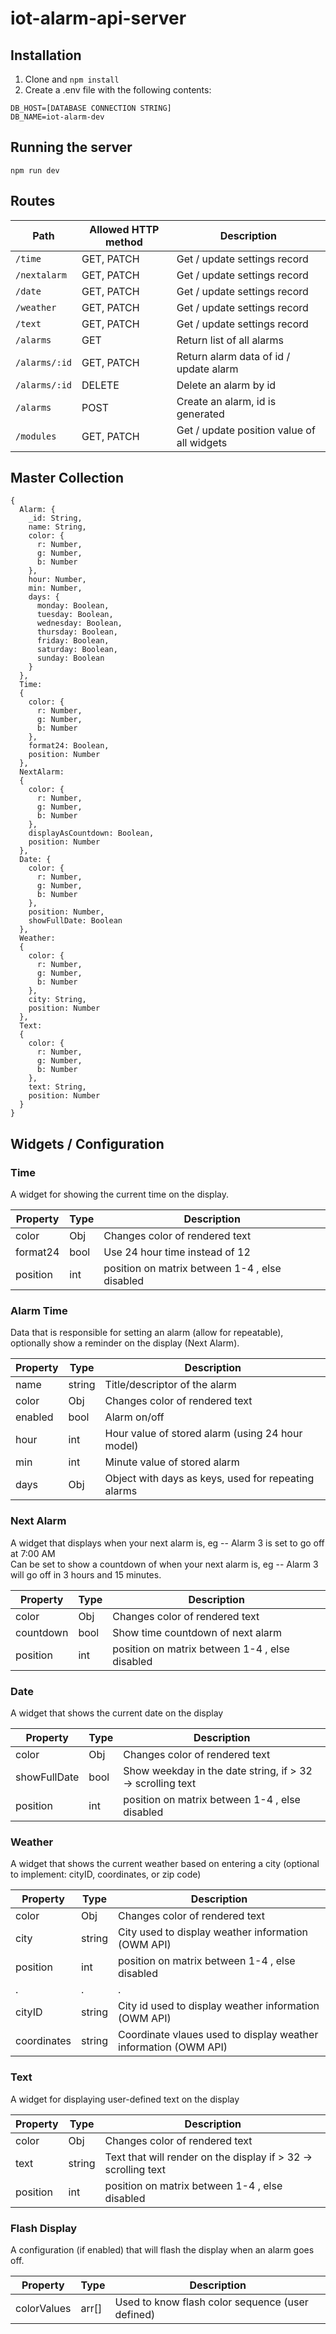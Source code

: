 # iot-alarm-api-server

## Installation

1. Clone and `npm install`
2. Create a .env file with the following contents:

```
DB_HOST=[DATABASE CONNECTION STRING]
DB_NAME=iot-alarm-dev
```

## Running the server

`npm run dev`

## Routes

| Path          | Allowed HTTP method | Description                                |
| ------------- | ------------------- | ------------------------------------------ |
| `/time`       | GET, PATCH          | Get / update settings record               |
| `/nextalarm`  | GET, PATCH          | Get / update settings record               |
| `/date`       | GET, PATCH          | Get / update settings record               |
| `/weather`    | GET, PATCH          | Get / update settings record               |
| `/text`       | GET, PATCH          | Get / update settings record               |
| `/alarms`     | GET                 | Return list of all alarms                  |
| `/alarms/:id` | GET, PATCH          | Return alarm data of id / update alarm     |
| `/alarms/:id` | DELETE              | Delete an alarm by id                      |
| `/alarms`     | POST                | Create an alarm, id is generated           |
| `/modules`    | GET, PATCH          | Get / update position value of all widgets |

## Master Collection

```
{
  Alarm: {
    _id: String,
    name: String,
    color: {
      r: Number,
      g: Number,
      b: Number
    },
    hour: Number,
    min: Number,
    days: {
      monday: Boolean,
      tuesday: Boolean,
      wednesday: Boolean,
      thursday: Boolean,
      friday: Boolean,
      saturday: Boolean,
      sunday: Boolean
    }
  },
  Time:
  {
    color: {
      r: Number,
      g: Number,
      b: Number
    },
    format24: Boolean,
    position: Number
  },
  NextAlarm:
  {
    color: {
      r: Number,
      g: Number,
      b: Number
    },
    displayAsCountdown: Boolean,
    position: Number
  },
  Date: {
    color: {
      r: Number,
      g: Number,
      b: Number
    },
    position: Number,
    showFullDate: Boolean
  },
  Weather:
  {
    color: {
      r: Number,
      g: Number,
      b: Number
    },
    city: String,
    position: Number
  },
  Text:
  {
    color: {
      r: Number,
      g: Number,
      b: Number
    },
    text: String,
    position: Number
  }
}
```

## Widgets / Configuration

### Time

A widget for showing the current time on the display.

| Property | Type | Description                                    |
| -------- | ---- | ---------------------------------------------- |
| color    | Obj  | Changes color of rendered text                 |
| format24 | bool | Use 24 hour time instead of 12                 |
| position | int  | position on matrix between 1-4 , else disabled |

### Alarm Time

Data that is responsible for setting an alarm (allow for repeatable), optionally show a reminder on the display (Next Alarm).

| Property | Type   | Description                                         |
| -------- | ------ | --------------------------------------------------- |
| name     | string | Title/descriptor of the alarm                       |
| color    | Obj    | Changes color of rendered text                      |
| enabled  | bool   | Alarm on/off                                        |
| hour     | int    | Hour value of stored alarm (using 24 hour model)    |
| min      | int    | Minute value of stored alarm                        |
| days     | Obj    | Object with days as keys, used for repeating alarms |

### Next Alarm

A widget that displays when your next alarm is, eg -- Alarm 3 is set to go off at 7:00 AM  
Can be set to show a countdown of when your next alarm is, eg -- Alarm 3 will go off in 3 hours and 15 minutes.

| Property  | Type | Description                                    |
| --------- | ---- | ---------------------------------------------- |
| color     | Obj  | Changes color of rendered text                 |
| countdown | bool | Show time countdown of next alarm              |
| position  | int  | position on matrix between 1-4 , else disabled |

### Date

A widget that shows the current date on the display

| Property     | Type | Description                                                |
| ------------ | ---- | ---------------------------------------------------------- |
| color        | Obj  | Changes color of rendered text                             |
| showFullDate | bool | Show weekday in the date string, if > 32 -> scrolling text |
| position     | int  | position on matrix between 1-4 , else disabled             |

### Weather

A widget that shows the current weather based on entering a city (optional to implement: cityID, coordinates, or zip code)

| Property    | Type   | Description                                                     |
| ----------- | ------ | --------------------------------------------------------------- |
| color       | Obj    | Changes color of rendered text                                  |
| city        | string | City used to display weather information (OWM API)              |
| position    | int    | position on matrix between 1-4 , else disabled                  |
| .           | .      | .                                                               |
| cityID      | string | City id used to display weather information (OWM API)           |
| coordinates | string | Coordinate vlaues used to display weather information (OWM API) |

### Text

A widget for displaying user-defined text on the display

| Property | Type   | Description                                                    |
| -------- | ------ | -------------------------------------------------------------- |
| color    | Obj    | Changes color of rendered text                                 |
| text     | string | Text that will render on the display if > 32 -> scrolling text |
| position | int    | position on matrix between 1-4 , else disabled                 |

### Flash Display

A configuration (if enabled) that will flash the display when an alarm goes off.

| Property    | Type  | Description                                      |
| ----------- | ----- | ------------------------------------------------ |
| colorValues | arr[] | Used to know flash color sequence (user defined) |
